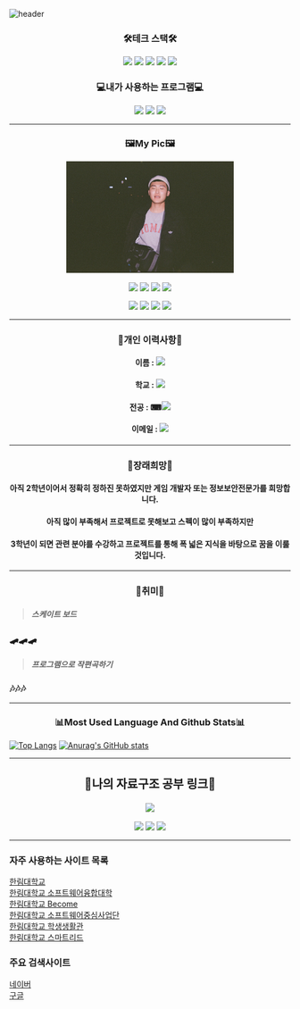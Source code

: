 
![header](https://capsule-render.vercel.app/api?text=Hyuk&nbsp;Jun&nbsp;Ji&animation=fadeIn&type=waving&height=300&width=1000&fontSize=100&color=gradient)
### <p align="center">🛠테크 스택🛠</p>  

<p align="center"><img src="https://img.shields.io/badge/C-A8B9CC?style=for-the-badge&logo=C&logoColor=white"/>
<img src="https://img.shields.io/badge/HTML5-E34F26?style=for-the-badge&logo=HTML5&logoColor=white"/>
<a href="https://www.python.org/"><img src="https://img.shields.io/badge/Python-3776AB?style=for-the-badge&logo=Python&logoColor=white"/></a>
<img src="https://img.shields.io/badge/C++-00599C?style=for-the-badge&logo=c%2B%2B&logoColor=white"/>
<a href="https://www.java.com/ko/"><img src="https://img.shields.io/badge/Java-007396?style=for-the-badge&logo=Java&logoColor=white"/></a></p> 

### <p align="center">💻내가 사용하는 프로그램💻</p> 
<p align="center"><a href="https://www.eclipse.org/"><img src="https://img.shields.io/badge/Eclipse-2C2255?style=for-the-badge&logo=Eclipse IDE&logoColor=white"/></a>
<a href="https://code.visualstudio.com/"><img src="https://img.shields.io/badge/Visual Studio Code-007ACC?style=for-the-badge&logo=Visual Studio Code&logoColor=white"/></a>
<img src="https://img.shields.io/badge/Linux-FCC624?style=for-the-badge&logo=Linux&logoColor=white"/></p> 

----------------------  

### <p align="center">🖼My Pic🖼</p>
<p align="center"><img src=mypic.jpg height=200 width=300></p>
<p align="center"><a href="https://www.instagram.com/eden_hyukjun/"><img src="https://img.shields.io/badge/Instagram-E4405F?style=for-the-badge&logo=Instagram&logoColor=white"/></a>
<a href="https://www.facebook.com/profile.php?id=100004091179797"><img src="https://img.shields.io/badge/Facebook-1877F2?style=for-the-badge&logo=Facebook&logoColor=white"/></a>
<a href="mailto:whrnjsrkdls@gmail.com"><img src="https://img.shields.io/badge/My&nbsp;Gmail-E6E6FA?style=for-the-badge&logo=Gmail&logoColor=EA4335"/></a>
<a href="https://github.com/HyukJunJi"><img src="https://img.shields.io/badge/My&nbsp;GitHub-black?style=for-the-badge&logo=GitHub&logoColor=white"/></a></p>
<p align="center"><img src="https://img.shields.io/github/watchers/HyukJunJi/RESUME?style=social"/></a>
<img src="https://img.shields.io/github/stars/HyukJunJi?style=social"/></a>
<img src="https://img.shields.io/github/followers/HyukJunJi?style=social"/></a>
<img src="https://img.shields.io/github/forks/HyukJunJi/RESUME?style=social"/></a></p>


---------
                 
### <p align="center">👦개인 이력사항👦</p>
#### <p align="center">이름 : <a href="https://github.com/HyukJunJi"><img src="https://img.shields.io/badge/지혁준-white?style=for-the-badge"/></a></p>
#### <p align="center">학교 : <a href="https://www.hallym.ac.kr/"><img src="https://img.shields.io/badge/한림대학교-white?style=for-the-badge"/></a></p>
#### <p align="center">전공 : ⌨<a href="https://sw.hallym.ac.kr/index.php?mp=2_3"><img src="https://img.shields.io/badge/콘텐츠 IT-white?style=for-the-badge"/></a></p>
#### <p align="center">이메일 : <a href="mailto:whrnjsrkdls@gmail.com"><img src="https://img.shields.io/badge/My&nbsp;Gmail-white?style=for-the-badge&logo=Gmail&logoColor=EA4335"/></a></p>
--------  
### <p align="center">🎈장래희망🎈</p>
#### <p align="center">아직 2학년이어서 정확히 정하진 못하였지만 게임 개발자 또는 정보보안전문가를 희망합니다. </p>
#### <p align="center">아직 많이 부족해서 프로젝트로 못해보고 스펙이 많이 부족하지만</p>
#### <p align="center">3학년이 되면 관련 분야를 수강하고 프로젝트를 통해 폭 넓은 지식을 바탕으로 꿈을 이룰 것입니다.</p>

-------  
### <p align="center">🎨취미🎨</p>
> ##### 스케이트 보드
### 🛹🛹🛹
> ##### 프로그램으로 작편곡하기
### 🎶🎶🎶


------------------------
### <p align="center">📊Most Used Language And Github Stats📊</p>
[![Top Langs](https://github-readme-stats.vercel.app/api/top-langs/?username=HyukJunJi)](https://github.com/anuraghazra/github-readme-stats)
[![Anurag's GitHub stats](https://github-readme-stats.vercel.app/api?username=HyukJunJi)](https://github.com/anuraghazra/github-readme-stats&show_icons=true&theme=radical)

--------
## <p align="center">📖나의 자료구조 공부 링크📖</p>
<p align="center"><a href="https://www.github.com/HyukJunJi/data_struct/"><img src="https://img.shields.io/badge/같이 공부해요! 원하시면 fork!-2C2255?style=for-the-badge&logo=Eclipse IDE&logoColor=white"/></a></p>
<p align="center"><img src="https://img.shields.io/github/watchers/HyukJunJi/data_struct?style=social"/>
<img src="https://img.shields.io/github/forks/HyukJunJi/data_struct?style=social"/>
<img src="https://img.shields.io/github/stars/HyukJunJi/data_struct?style=social"/></p> 

-----------

### 자주 사용하는 사이트 목록
[한림대학교][hallym]  
[한림대학교 소프트웨어융합대학][hallymsw]  
[한림대학교 Become][hallymbecome]  
[한림대학교 소프트웨어중심사업단][hallymswCenter]  
[한림대학교 학생생활관][hallymdorm]  
[한림대학교 스마트리드][smartlead]  
### 주요 검색사이트
[네이버][naver]  
[구글][google]  

[smartlead]:https://smartlead.hallym.ac.kr/login.php
[hallymdorm]:https://dorm.hallym.ac.kr/dormitory/index.do
[hallymswCenter]:https://hlsw.hallym.ac.kr/
[hallymbecome]:http://become.hallym.ac.kr/login.jsp?prevurl=
[hallymsw]:https://sw.hallym.ac.kr
[eclipse]:https://www.eclipse.org
[google]:https://www.google.com
[naver]:https://www.naver.com
[hallym]:https://www.hallym.ac.kr

